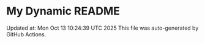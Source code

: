 # My Dynamic README
Updated at: Mon Oct 13 10:24:39 UTC 2025
This file was auto-generated by GitHub Actions.
